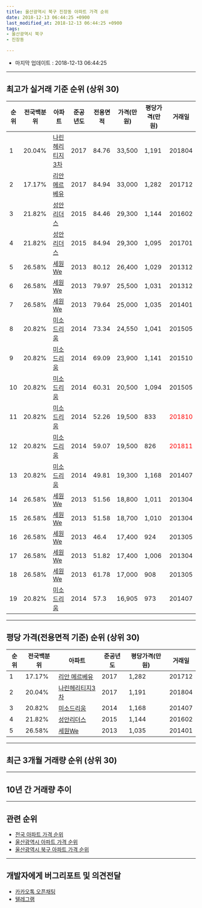 ```yaml
---
title: 울산광역시 북구 진장동 아파트 가격 순위
date: 2018-12-13 06:44:25 +0900
last_modified_at: 2018-12-13 06:44:25 +0900
tags:
- 울산광역시 북구
- 진장동

---
```


* 마지막 업데이트 : 2018-12-13 06:44:25

---

## 최고가 실거래 기준 순위 (상위 30)


|순위|전국백분위|아파트|준공년도|전용면적|가격(만원)|평당가격(만원)|거래일|
|---|---|---|---|---|---|---|---|
|1|20.04%|[나린헤리티지3차](https://search.naver.com/search.naver?query=%EC%9A%B8%EC%82%B0%EA%B4%91%EC%97%AD%EC%8B%9C+%EB%B6%81%EA%B5%AC+%EC%A7%84%EC%9E%A5%EB%8F%99+%EB%82%98%EB%A6%B0%ED%97%A4%EB%A6%AC%ED%8B%B0%EC%A7%803%EC%B0%A8)|2017|84.76|33,500|1,191|201804|
|2|17.17%|[리안 메르베유](https://search.naver.com/search.naver?query=%EC%9A%B8%EC%82%B0%EA%B4%91%EC%97%AD%EC%8B%9C+%EB%B6%81%EA%B5%AC+%EC%A7%84%EC%9E%A5%EB%8F%99+%EB%A6%AC%EC%95%88+%EB%A9%94%EB%A5%B4%EB%B2%A0%EC%9C%A0)|2017|84.94|33,000|1,282|201712|
|3|21.82%|[성안리더스](https://search.naver.com/search.naver?query=%EC%9A%B8%EC%82%B0%EA%B4%91%EC%97%AD%EC%8B%9C+%EB%B6%81%EA%B5%AC+%EC%A7%84%EC%9E%A5%EB%8F%99+%EC%84%B1%EC%95%88%EB%A6%AC%EB%8D%94%EC%8A%A4)|2015|84.46|29,300|1,144|201602|
|4|21.82%|[성안리더스](https://search.naver.com/search.naver?query=%EC%9A%B8%EC%82%B0%EA%B4%91%EC%97%AD%EC%8B%9C+%EB%B6%81%EA%B5%AC+%EC%A7%84%EC%9E%A5%EB%8F%99+%EC%84%B1%EC%95%88%EB%A6%AC%EB%8D%94%EC%8A%A4)|2015|84.94|29,300|1,095|201701|
|5|26.58%|[세원We](https://search.naver.com/search.naver?query=%EC%9A%B8%EC%82%B0%EA%B4%91%EC%97%AD%EC%8B%9C+%EB%B6%81%EA%B5%AC+%EC%A7%84%EC%9E%A5%EB%8F%99+%EC%84%B8%EC%9B%90We)|2013|80.12|26,400|1,029|201312|
|6|26.58%|[세원We](https://search.naver.com/search.naver?query=%EC%9A%B8%EC%82%B0%EA%B4%91%EC%97%AD%EC%8B%9C+%EB%B6%81%EA%B5%AC+%EC%A7%84%EC%9E%A5%EB%8F%99+%EC%84%B8%EC%9B%90We)|2013|79.97|25,500|1,031|201312|
|7|26.58%|[세원We](https://search.naver.com/search.naver?query=%EC%9A%B8%EC%82%B0%EA%B4%91%EC%97%AD%EC%8B%9C+%EB%B6%81%EA%B5%AC+%EC%A7%84%EC%9E%A5%EB%8F%99+%EC%84%B8%EC%9B%90We)|2013|79.64|25,000|1,035|201401|
|8|20.82%|[미소드리움](https://search.naver.com/search.naver?query=%EC%9A%B8%EC%82%B0%EA%B4%91%EC%97%AD%EC%8B%9C+%EB%B6%81%EA%B5%AC+%EC%A7%84%EC%9E%A5%EB%8F%99+%EB%AF%B8%EC%86%8C%EB%93%9C%EB%A6%AC%EC%9B%80)|2014|73.34|24,550|1,041|201505|
|9|20.82%|[미소드리움](https://search.naver.com/search.naver?query=%EC%9A%B8%EC%82%B0%EA%B4%91%EC%97%AD%EC%8B%9C+%EB%B6%81%EA%B5%AC+%EC%A7%84%EC%9E%A5%EB%8F%99+%EB%AF%B8%EC%86%8C%EB%93%9C%EB%A6%AC%EC%9B%80)|2014|69.09|23,900|1,141|201510|
|10|20.82%|[미소드리움](https://search.naver.com/search.naver?query=%EC%9A%B8%EC%82%B0%EA%B4%91%EC%97%AD%EC%8B%9C+%EB%B6%81%EA%B5%AC+%EC%A7%84%EC%9E%A5%EB%8F%99+%EB%AF%B8%EC%86%8C%EB%93%9C%EB%A6%AC%EC%9B%80)|2014|60.31|20,500|1,094|201505|
|11|20.82%|[미소드리움](https://search.naver.com/search.naver?query=%EC%9A%B8%EC%82%B0%EA%B4%91%EC%97%AD%EC%8B%9C+%EB%B6%81%EA%B5%AC+%EC%A7%84%EC%9E%A5%EB%8F%99+%EB%AF%B8%EC%86%8C%EB%93%9C%EB%A6%AC%EC%9B%80)|2014|52.26|19,500|833|<span style="color:red">201810</span>|
|12|20.82%|[미소드리움](https://search.naver.com/search.naver?query=%EC%9A%B8%EC%82%B0%EA%B4%91%EC%97%AD%EC%8B%9C+%EB%B6%81%EA%B5%AC+%EC%A7%84%EC%9E%A5%EB%8F%99+%EB%AF%B8%EC%86%8C%EB%93%9C%EB%A6%AC%EC%9B%80)|2014|59.07|19,500|826|<span style="color:red">201811</span>|
|13|20.82%|[미소드리움](https://search.naver.com/search.naver?query=%EC%9A%B8%EC%82%B0%EA%B4%91%EC%97%AD%EC%8B%9C+%EB%B6%81%EA%B5%AC+%EC%A7%84%EC%9E%A5%EB%8F%99+%EB%AF%B8%EC%86%8C%EB%93%9C%EB%A6%AC%EC%9B%80)|2014|49.81|19,300|1,168|201407|
|14|26.58%|[세원We](https://search.naver.com/search.naver?query=%EC%9A%B8%EC%82%B0%EA%B4%91%EC%97%AD%EC%8B%9C+%EB%B6%81%EA%B5%AC+%EC%A7%84%EC%9E%A5%EB%8F%99+%EC%84%B8%EC%9B%90We)|2013|51.56|18,800|1,011|201304|
|15|26.58%|[세원We](https://search.naver.com/search.naver?query=%EC%9A%B8%EC%82%B0%EA%B4%91%EC%97%AD%EC%8B%9C+%EB%B6%81%EA%B5%AC+%EC%A7%84%EC%9E%A5%EB%8F%99+%EC%84%B8%EC%9B%90We)|2013|51.58|18,700|1,010|201304|
|16|26.58%|[세원We](https://search.naver.com/search.naver?query=%EC%9A%B8%EC%82%B0%EA%B4%91%EC%97%AD%EC%8B%9C+%EB%B6%81%EA%B5%AC+%EC%A7%84%EC%9E%A5%EB%8F%99+%EC%84%B8%EC%9B%90We)|2013|46.4|17,400|924|201305|
|17|26.58%|[세원We](https://search.naver.com/search.naver?query=%EC%9A%B8%EC%82%B0%EA%B4%91%EC%97%AD%EC%8B%9C+%EB%B6%81%EA%B5%AC+%EC%A7%84%EC%9E%A5%EB%8F%99+%EC%84%B8%EC%9B%90We)|2013|51.82|17,400|1,006|201304|
|18|26.58%|[세원We](https://search.naver.com/search.naver?query=%EC%9A%B8%EC%82%B0%EA%B4%91%EC%97%AD%EC%8B%9C+%EB%B6%81%EA%B5%AC+%EC%A7%84%EC%9E%A5%EB%8F%99+%EC%84%B8%EC%9B%90We)|2013|61.78|17,000|908|201305|
|19|20.82%|[미소드리움](https://search.naver.com/search.naver?query=%EC%9A%B8%EC%82%B0%EA%B4%91%EC%97%AD%EC%8B%9C+%EB%B6%81%EA%B5%AC+%EC%A7%84%EC%9E%A5%EB%8F%99+%EB%AF%B8%EC%86%8C%EB%93%9C%EB%A6%AC%EC%9B%80)|2014|57.3|16,905|973|201407|


---

## 평당 가격(전용면적 기준) 순위 (상위 30)


|순위|전국백분위|아파트|준공년도|평당가격(만원)|거래일|
|---|---|---|---|---|---|
|1|17.17%|[리안 메르베유](https://search.naver.com/search.naver?query=%EC%9A%B8%EC%82%B0%EA%B4%91%EC%97%AD%EC%8B%9C+%EB%B6%81%EA%B5%AC+%EC%A7%84%EC%9E%A5%EB%8F%99+%EB%A6%AC%EC%95%88+%EB%A9%94%EB%A5%B4%EB%B2%A0%EC%9C%A0)|2017|1,282|201712|
|2|20.04%|[나린헤리티지3차](https://search.naver.com/search.naver?query=%EC%9A%B8%EC%82%B0%EA%B4%91%EC%97%AD%EC%8B%9C+%EB%B6%81%EA%B5%AC+%EC%A7%84%EC%9E%A5%EB%8F%99+%EB%82%98%EB%A6%B0%ED%97%A4%EB%A6%AC%ED%8B%B0%EC%A7%803%EC%B0%A8)|2017|1,191|201804|
|3|20.82%|[미소드리움](https://search.naver.com/search.naver?query=%EC%9A%B8%EC%82%B0%EA%B4%91%EC%97%AD%EC%8B%9C+%EB%B6%81%EA%B5%AC+%EC%A7%84%EC%9E%A5%EB%8F%99+%EB%AF%B8%EC%86%8C%EB%93%9C%EB%A6%AC%EC%9B%80)|2014|1,168|201407|
|4|21.82%|[성안리더스](https://search.naver.com/search.naver?query=%EC%9A%B8%EC%82%B0%EA%B4%91%EC%97%AD%EC%8B%9C+%EB%B6%81%EA%B5%AC+%EC%A7%84%EC%9E%A5%EB%8F%99+%EC%84%B1%EC%95%88%EB%A6%AC%EB%8D%94%EC%8A%A4)|2015|1,144|201602|
|5|26.58%|[세원We](https://search.naver.com/search.naver?query=%EC%9A%B8%EC%82%B0%EA%B4%91%EC%97%AD%EC%8B%9C+%EB%B6%81%EA%B5%AC+%EC%A7%84%EC%9E%A5%EB%8F%99+%EC%84%B8%EC%9B%90We)|2013|1,035|201401|


---

## 최근 3개월 거래량 순위 (상위 30)


<div style="width:100%;">
    <canvas id="deal_count_ranking" height="250"></canvas>
</div>


<script>
new Chart(document.getElementById("deal_count_ranking"), {
    type: 'horizontalBar',
    data: {
        labels: ['미소드리움', '세원We'],
        datasets: [{
            label: '실거래 수',
            data: [2, 1],
            borderColor: "rgba(255, 0, 128, 1)",
            backgroundColor: "rgba(255, 0, 128, 0.5)",
            fill: false,
        }]
    },
    options: {
        responsive: true,
        title: {
            display: true,
            text: '최근 3개월 거래량 순위'
        },
        tooltips: {
            mode: 'index',
            intersect: false,
            callbacks: {
                title: function(tooltipItems, data) {
                    return "실거래 수:";
                },
                label: function(tooltipItem, data) {
                    return data.labels[tooltipItem.index] + ": " + tooltipItem.xLabel;
                }
            }
        },
        hover: {
            mode: 'nearest',
            intersect: true
        },
        scales: {
            xAxes: [{
                display: true,
                scaleLabel: {
                    display: true,
                    labelString: '실거래 수'
                },
                ticks: {
                    suggestedMin: 0,
                }
            }],
            yAxes: [{
                display: true,
                ticks: {
                    autoSkip: false,
                    callback: function(value, index, values) {
                        if (value.length > 15)
                            return value.substr(0, 13) + "...";
                        else
                            return value;
                    }
                },
                scaleLabel: {
                    display: false,
                }
            }]
        }
    }
});

</script>


---

## 10년 간 거래량 추이


<div style="width:100%;">
    <canvas id="deal_progress" height="250"></canvas>
</div>

<script>
new Chart(document.getElementById("deal_progress"), {
    type: 'line',
    data: {
        labels: ['200812','200901','200902','200903','200904','200905','200906','200907','200908','200909','200910','200911','200912','201001','201002','201003','201004','201005','201006','201007','201008','201009','201010','201011','201012','201101','201102','201103','201104','201105','201106','201107','201108','201109','201110','201111','201112','201201','201202','201203','201204','201205','201206','201207','201208','201209','201210','201211','201212','201301','201302','201303','201304','201305','201306','201307','201308','201309','201310','201311','201312','201401','201402','201403','201404','201405','201406','201407','201408','201409','201410','201411','201412','201501','201502','201503','201504','201505','201506','201507','201508','201509','201510','201511','201512','201601','201602','201603','201604','201605','201606','201607','201608','201609','201610','201611','201612','201701','201702','201703','201704','201705','201706','201707','201708','201709','201710','201711','201712','201801','201802','201803','201804','201805','201806','201807','201808','201809','201810','201811','201812'],
        datasets: [{
            label: '실거래 수',
            pointRadius: 1,
            data: [0, 0, 0, 0, 0, 0, 0, 0, 0, 0, 0, 0, 0, 0, 0, 0, 0, 0, 0, 0, 0, 0, 0, 0, 0, 0, 0, 0, 0, 0, 0, 0, 0, 0, 0, 0, 0, 0, 0, 0, 0, 0, 0, 0, 0, 0, 0, 0, 0, 0, 0, 0, 24, 10, 0, 2, 1, 0, 0, 0, 2, 1, 0, 1, 2, 0, 0, 2, 0, 2, 1, 3, 2, 1, 3, 1, 0, 4, 0, 2, 1, 0, 3, 0, 1, 0, 3, 1, 1, 1, 2, 2, 0, 1, 1, 0, 0, 1, 2, 1, 0, 2, 0, 0, 0, 0, 0, 0, 2, 0, 0, 0, 2, 0, 0, 0, 0, 0, 2, 1, 0],
            borderColor: "rgba(255, 201, 14, 1)",
            backgroundColor: "rgba(255, 201, 14, 0.5)",
            fill: true,
        }]
    },
    options: {
        responsive: true,
        title: {
            display: true,
            text: '10년간 거래량 추이'
        },
        tooltips: {
            mode: 'index',
            intersect: false,
        },
        hover: {
            mode: 'nearest',
            intersect: true
        },
        scales: {
            xAxes: [{
                display: true,
                scaleLabel: {
                    display: true,
                    labelString: '년/월'
                }
            }],
            yAxes: [{
                display: true,
                ticks: {
                    suggestedMin: 0,
                },
                scaleLabel: {
                    display: true,
                    labelString: '실거래 수'
                }
            }]
        }
    }
});

</script>


---

## 관련 순위

- [전국 아파트 가격 순위](https://inasie.github.io/apt-ranking/전국)
- [울산광역시 아파트 가격 순위](https://inasie.github.io/apt-ranking/울산광역시)
- [울산광역시 북구 아파트 가격 순위](https://inasie.github.io/apt-ranking/울산광역시-북구)


---

## 개발자에게 버그리포트 및 의견전달

- [카카오톡 오픈채팅](https://open.kakao.com/o/gLJUAP4)
- [텔레그램](https://t.me/inasie)

